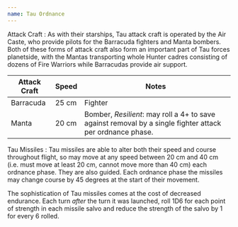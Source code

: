 ```yaml
---
name: Tau Ordnance
---
```

Attack Craft
: As with their starships, Tau attack craft is operated by the Air Caste, who provide pilots for the Barracuda fighters and Manta bombers. Both of these forms of attack craft also form an important part of Tau forces planetside, with the Mantas transporting whole Hunter cadres consisting of dozens of Fire Warriors while Barracudas provide air support.

|Attack Craft |Speed |Notes |
| --- | --- | --- 
|Barracuda| 25 cm| Fighter
|Manta | 20 cm| Bomber, _Resilient_: may roll a 4+ to save against removal by a single fighter attack per ordnance phase.

Tau Missiles
: Tau missiles
are able to alter both their speed and course throughout flight, so may move at any speed between 20 cm and 40 cm (i.e. must move at least 20 cm, cannot move more than 40 cm) each ordnance phase. They are also guided. Each ordnance phase the missiles may change course by 45 degrees at the start of their movement. 

The sophistication of Tau missiles comes at the cost of decreased endurance. Each turn _after_ the turn it was launched, roll 1D6 for each point of strength in each missile salvo and reduce the strength of the salvo by 1 for every 6 rolled.